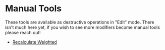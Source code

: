 # Manual Tools

These tools are available as destructive operations in "Edit" mode. There isn't much here yet, if you wish to see more modifiers become manual tools please reach out!

- [Recalculate Weighted](./recalculate_weighted.md)